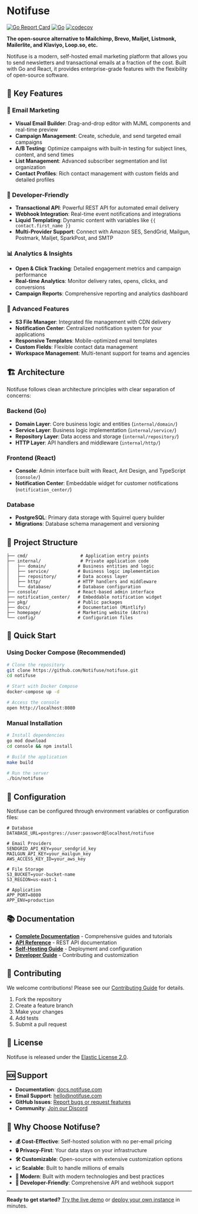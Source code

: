 # Notifuse

[![Go Report Card](https://img.shields.io/badge/go%20report-A+-brightgreen.svg?style=flat)](https://goreportcard.com/report/github.com/Notifuse/notifuse)
[![Go](https://github.com/Notifuse/notifuse/actions/workflows/go.yml/badge.svg)](https://github.com/Notifuse/notifuse/actions/workflows/go.yml)
[![codecov](https://codecov.io/gh/Notifuse/notifuse/graph/badge.svg?token=VZ0HBEM9OZ)](https://codecov.io/gh/Notifuse/notifuse)

**The open-source alternative to Mailchimp, Brevo, Mailjet, Listmonk, Mailerlite, and Klaviyo, Loop.so, etc.**

Notifuse is a modern, self-hosted email marketing platform that allows you to send newsletters and transactional emails at a fraction of the cost. Built with Go and React, it provides enterprise-grade features with the flexibility of open-source software.

## 🚀 Key Features

### 📧 Email Marketing

- **Visual Email Builder**: Drag-and-drop editor with MJML components and real-time preview
- **Campaign Management**: Create, schedule, and send targeted email campaigns
- **A/B Testing**: Optimize campaigns with built-in testing for subject lines, content, and send times
- **List Management**: Advanced subscriber segmentation and list organization
- **Contact Profiles**: Rich contact management with custom fields and detailed profiles

### 🔧 Developer-Friendly

- **Transactional API**: Powerful REST API for automated email delivery
- **Webhook Integration**: Real-time event notifications and integrations
- **Liquid Templating**: Dynamic content with variables like `{{ contact.first_name }}`
- **Multi-Provider Support**: Connect with Amazon SES, SendGrid, Mailgun, Postmark, Mailjet, SparkPost, and SMTP

### 📊 Analytics & Insights

- **Open & Click Tracking**: Detailed engagement metrics and campaign performance
- **Real-time Analytics**: Monitor delivery rates, opens, clicks, and conversions
- **Campaign Reports**: Comprehensive reporting and analytics dashboard

### 🎨 Advanced Features

- **S3 File Manager**: Integrated file management with CDN delivery
- **Notification Center**: Centralized notification system for your applications
- **Responsive Templates**: Mobile-optimized email templates
- **Custom Fields**: Flexible contact data management
- **Workspace Management**: Multi-tenant support for teams and agencies

## 🏗️ Architecture

Notifuse follows clean architecture principles with clear separation of concerns:

### Backend (Go)

- **Domain Layer**: Core business logic and entities (`internal/domain/`)
- **Service Layer**: Business logic implementation (`internal/service/`)
- **Repository Layer**: Data access and storage (`internal/repository/`)
- **HTTP Layer**: API handlers and middleware (`internal/http/`)

### Frontend (React)

- **Console**: Admin interface built with React, Ant Design, and TypeScript (`console/`)
- **Notification Center**: Embeddable widget for customer notifications (`notification_center/`)

### Database

- **PostgreSQL**: Primary data storage with Squirrel query builder
- **Migrations**: Database schema management and versioning

## 📁 Project Structure

```
├── cmd/                    # Application entry points
├── internal/               # Private application code
│   ├── domain/            # Business entities and logic
│   ├── service/           # Business logic implementation
│   ├── repository/        # Data access layer
│   ├── http/              # HTTP handlers and middleware
│   └── database/          # Database configuration
├── console/               # React-based admin interface
├── notification_center/   # Embeddable notification widget
├── pkg/                   # Public packages
├── docs/                  # Documentation (Mintlify)
├── homepage/              # Marketing website (Astro)
└── config/                # Configuration files
```

## 🚀 Quick Start

### Using Docker Compose (Recommended)

```bash
# Clone the repository
git clone https://github.com/Notifuse/notifuse.git
cd notifuse

# Start with Docker Compose
docker-compose up -d

# Access the console
open http://localhost:8080
```

### Manual Installation

```bash
# Install dependencies
go mod download
cd console && npm install

# Build the application
make build

# Run the server
./bin/notifuse
```

## 🔧 Configuration

Notifuse can be configured through environment variables or configuration files:

```env
# Database
DATABASE_URL=postgres://user:password@localhost/notifuse

# Email Providers
SENDGRID_API_KEY=your_sendgrid_key
MAILGUN_API_KEY=your_mailgun_key
AWS_ACCESS_KEY_ID=your_aws_key

# File Storage
S3_BUCKET=your-bucket-name
S3_REGION=us-east-1

# Application
APP_PORT=8080
APP_ENV=production
```

## 📚 Documentation

- **[Complete Documentation](https://docs.notifuse.com)** - Comprehensive guides and tutorials
- **[API Reference](https://docs.notifuse.com/api-reference)** - REST API documentation
- **[Self-Hosting Guide](https://docs.notifuse.com/deployment)** - Deployment and configuration
- **[Developer Guide](https://docs.notifuse.com/development)** - Contributing and customization

## 🤝 Contributing

We welcome contributions! Please see our [Contributing Guide](https://docs.notifuse.com/development/contributing) for details.

1. Fork the repository
2. Create a feature branch
3. Make your changes
4. Add tests
5. Submit a pull request

## 📄 License

Notifuse is released under the [Elastic License 2.0](LICENSE).

## 🆘 Support

- **Documentation**: [docs.notifuse.com](https://docs.notifuse.com)
- **Email Support**: [hello@notifuse.com](mailto:hello@notifuse.com)
- **GitHub Issues**: [Report bugs or request features](https://github.com/Notifuse/notifuse/issues)
- **Community**: [Join our Discord](https://discord.gg/notifuse)

## 🌟 Why Choose Notifuse?

- **💰 Cost-Effective**: Self-hosted solution with no per-email pricing
- **🔒 Privacy-First**: Your data stays on your infrastructure
- **🛠️ Customizable**: Open-source with extensive customization options
- **📈 Scalable**: Built to handle millions of emails
- **🚀 Modern**: Built with modern technologies and best practices
- **🔧 Developer-Friendly**: Comprehensive API and webhook support

---

**Ready to get started?** [Try the live demo](https://demo.notifuse.com) or [deploy your own instance](https://docs.notifuse.com/deployment/docker) in minutes.
